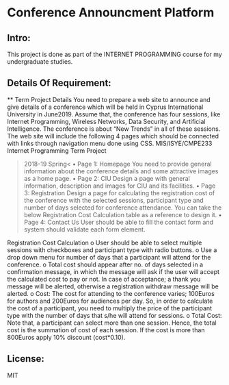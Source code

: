 # Conference Announcment Platform

## Intro:

This project is done as part of the INTERNET PROGRAMMING course for my undergraduate studies.


## Details Of Requirement:

** Term Project Details
You need to prepare a web site to announce and give details of a conference which will be held in Cyprus International University in June2019. Assume that, the conference has four sessions, like Internet Programming, Wireless Networks, Data Security, and Artificial Intelligence. The conference is about “New Trends” in all of these sessions. The web site will include the following 4 pages which should be connected with links through navigation menu done using CSS.
MIS/ISYE/CMPE233 Internet Programming
Term Project
>2018-19 Spring<
• Page 1: Homepage
You need to provide general information about the conference details and some attractive images as a home page.
• Page 2: CIU
Design a page with general information, description and images for CIU and its facilities.
• Page 3: Registration
Design a page for calculating the registration cost of the conference with the selected sessions, participant type and number of days selected for conference attendance. You can take the below Registration Cost Calculation table as a reference to design it.
• Page 4: Contact Us
User should be able to fill the contact form and system should validate each form element.

Registration Cost Calculation
o User should be able to select multiple sessions with checkboxes and participant type with radio buttons.
o Use a drop down menu for number of days that a participant will attend for the conference.
o Total cost should appear after no. of days selected in a confirmation message, in which the message will ask if the user will accept the calculated cost to pay or not. In case of acceptance; a thank you message will be alerted, otherwise a registration withdraw message will be alerted.
o Cost: The cost for attending to the conference varies; 100Euros for authors and 200Euros for audiences per day. So, in order to calculate the cost of a participant, you need to multiply the price of the participant type with the number of days that s/he will attend for sessions.
o Total Cost: Note that, a participant can select more than one session. Hence, the total cost is the summation of cost of each session. If the cost is more than 800Euros apply 10% discount (cost*0.10).

## License:
MIT